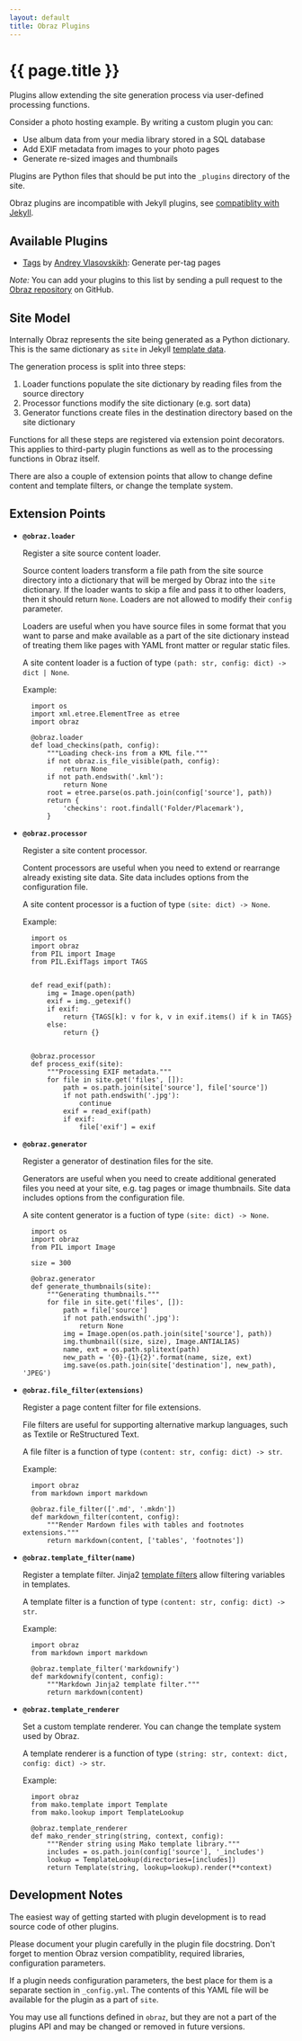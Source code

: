```yaml
---
layout: default
title: Obraz Plugins
---
```


{{ page.title }}
================

Plugins allow extending the site generation process via user-defined processing
functions.

Consider a photo hosting example. By writing a custom plugin you can:

* Use album data from your media library stored in a SQL database
* Add EXIF metadata from images to your photo pages
* Generate re-sized images and thumbnails

Plugins are Python files that should be put into the `_plugins` directory of
the site.

Obraz plugins are incompatible with Jekyll plugins, see
<a href="{{ site.baseurl }}/jekyll.html">compatiblity with Jekyll</a>.


Available Plugins
-----------------

* [Tags](https://github.com/vlasovskikh/obraz/blob/master/doc/_plugins/tags.py)
  by [Andrey Vlasovskikh](https://pirx.ru/): Generate per-tag pages

_Note:_ You can add your plugins to this list by sending a pull request to the
[Obraz repository][3] on GitHub.


Site Model
----------

Internally Obraz represents the site being generated as a Python dictionary.
This is the same dictionary as `site` in Jekyll [template data][2].

The generation process is split into three steps:

1. Loader functions populate the site dictionary by reading files from the
   source directory
2. Processor functions modify the site dictionary (e.g. sort data)
3. Generator functions create files in the destination directory based on the
   site dictionary

Functions for all these steps are registered via extension point decorators.
This applies to third-party plugin functions as well as to the processing
functions in Obraz itself.

There are also a couple of extension points that allow to change define content
and template filters, or change the template system.


Extension Points
----------------

* **`@obraz.loader`**

    Register a site source content loader.

    Source content loaders transform a file path from the site source directory
    into a dictionary that will be merged by Obraz into the `site` dictionary.
    If the loader wants to skip a file and pass it to other loaders, then it
    should return `None`. Loaders are not allowed to modify their `config`
    parameter.

    Loaders are useful when you have source files in some format that you want
    to parse and make available as a part of the site dictionary instead of
    treating them like pages with YAML front matter or regular static files.

    A site content loader is a fuction of type `(path: str, config: dict) ->
    dict | None`.

    Example:

        import os
        import xml.etree.ElementTree as etree
        import obraz

        @obraz.loader
        def load_checkins(path, config):
            """Loading check-ins from a KML file."""
            if not obraz.is_file_visible(path, config):
                return None
            if not path.endswith('.kml'):
                return None
            root = etree.parse(os.path.join(config['source'], path))
            return {
                'checkins': root.findall('Folder/Placemark'),
            }

* **`@obraz.processor`**

    Register a site content processor.

    Content processors are useful when you need to extend or rearrange already
    existing site data. Site data includes options from the configuration file.

    A site content processor is a fuction of type `(site: dict) -> None`.

    Example:

        import os
        import obraz
        from PIL import Image
        from PIL.ExifTags import TAGS


        def read_exif(path):
            img = Image.open(path)
            exif = img._getexif()
            if exif:
                return {TAGS[k]: v for k, v in exif.items() if k in TAGS}
            else:
                return {}


        @obraz.processor
        def process_exif(site):
            """Processing EXIF metadata."""
            for file in site.get('files', []):
                path = os.path.join(site['source'], file['source'])
                if not path.endswith('.jpg'):
                    continue
                exif = read_exif(path)
                if exif:
                    file['exif'] = exif

* **`@obraz.generator`**

    Register a generator of destination files for the site.

    Generators are useful when you need to create additional generated files
    you need at your site, e.g. tag pages or image thumbnails. Site data
    includes options from the configuration file.

    A site content generator is a fuction of type `(site: dict) -> None`.

        import os
        import obraz
        from PIL import Image

        size = 300

        @obraz.generator
        def generate_thumbnails(site):
            """Generating thumbnails."""
            for file in site.get('files', []):
                path = file['source']
                if not path.endswith('.jpg'):
                    return None
                img = Image.open(os.path.join(site['source'], path))
                img.thumbnail((size, size), Image.ANTIALIAS)
                name, ext = os.path.splitext(path)
                new_path = '{0}-{1}{2}'.format(name, size, ext)
                img.save(os.path.join(site['destination'], new_path), 'JPEG')


* **`@obraz.file_filter(extensions)`**

    Register a page content filter for file extensions.

    File filters are useful for supporting alternative markup languages, such
    as Textile or ReStructured Text.

    A file filter is a function of type `(content: str, config: dict) -> str`.

    Example:

        import obraz
        from markdown import markdown

        @obraz.file_filter(['.md', '.mkdn'])
        def markdown_filter(content, config):
            """Render Mardown files with tables and footnotes extensions."""
            return markdown(content, ['tables', 'footnotes'])

* **`@obraz.template_filter(name)`**

    Register a template filter. Jinja2 [template filters][1] allow filtering
    variables in templates.

    A template filter is a function of type `(content: str, config: dict) ->
    str`.

    Example:

        import obraz
        from markdown import markdown

        @obraz.template_filter('markdownify')
        def markdownify(content, config):
            """Markdown Jinja2 template filter."""
            return markdown(content)

* **`@obraz.template_renderer`**

    Set a custom template renderer. You can change the template system used by
    Obraz.

    A template renderer is a function of type `(string: str, context: dict,
    config: dict) -> str`.

    Example:

        import obraz
        from mako.template import Template
        from mako.lookup import TemplateLookup

        @obraz.template_renderer
        def mako_render_string(string, context, config):
            """Render string using Mako template library."""
            includes = os.path.join(config['source'], '_includes')
            lookup = TemplateLookup(directories=[includes])
            return Template(string, lookup=lookup).render(**context)


Development Notes
-----------------

The easiest way of getting started with plugin development is to read source
code of other plugins.

Please document your plugin carefully in the plugin file docstring. Don't
forget to mention Obraz version compatiblity, required libraries, configuration
parameters.

If a plugin needs configuration parameters, the best place for them is a
separate section in `_config.yml`. The contents of this YAML file will
be available for the plugin as a part of `site`.

You may use all functions defined in `obraz`, but they are not a part of the
plugins API and may be changed or removed in future versions.


  [1]: https://jinja.palletsprojects.com/templates/#filters
  [2]: https://jekyllrb.com/docs/variables/
  [3]: https://github.com/vlasovskikh/obraz
